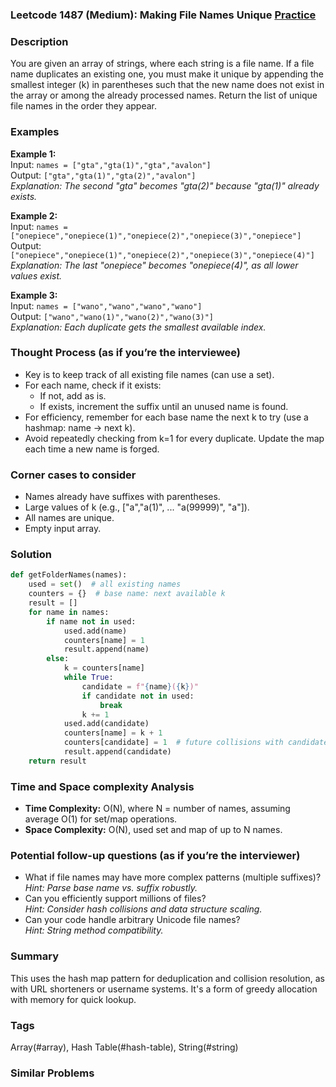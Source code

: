 ### Leetcode 1487 (Medium): Making File Names Unique [Practice](https://leetcode.com/problems/making-file-names-unique)

### Description  
You are given an array of strings, where each string is a file name. If a file name duplicates an existing one, you must make it unique by appending the smallest integer (k) in parentheses such that the new name does not exist in the array or among the already processed names. Return the list of unique file names in the order they appear.

### Examples  

**Example 1:**  
Input: `names = ["gta","gta(1)","gta","avalon"]`  
Output: `["gta","gta(1)","gta(2)","avalon"]`  
*Explanation: The second "gta" becomes "gta(2)" because "gta(1)" already exists.*

**Example 2:**  
Input: `names = ["onepiece","onepiece(1)","onepiece(2)","onepiece(3)","onepiece"]`  
Output: `["onepiece","onepiece(1)","onepiece(2)","onepiece(3)","onepiece(4)"]`  
*Explanation: The last "onepiece" becomes "onepiece(4)", as all lower values exist.*

**Example 3:**  
Input: `names = ["wano","wano","wano","wano"]`  
Output: `["wano","wano(1)","wano(2)","wano(3)"]`  
*Explanation: Each duplicate gets the smallest available index.*

### Thought Process (as if you’re the interviewee)  
- Key is to keep track of all existing file names (can use a set).
- For each name, check if it exists:
    - If not, add as is.
    - If exists, increment the suffix until an unused name is found.
- For efficiency, remember for each base name the next k to try (use a hashmap: name → next k).
- Avoid repeatedly checking from k=1 for every duplicate. Update the map each time a new name is forged.

### Corner cases to consider  
- Names already have suffixes with parentheses.
- Large values of k (e.g., ["a","a(1)", ... "a(99999)", "a"]).
- All names are unique.
- Empty input array.

### Solution

```python
def getFolderNames(names):
    used = set()  # all existing names
    counters = {}  # base name: next available k
    result = []
    for name in names:
        if name not in used:
            used.add(name)
            counters[name] = 1
            result.append(name)
        else:
            k = counters[name]
            while True:
                candidate = f"{name}({k})"
                if candidate not in used:
                    break
                k += 1
            used.add(candidate)
            counters[name] = k + 1
            counters[candidate] = 1  # future collisions with candidate
            result.append(candidate)
    return result
```

### Time and Space complexity Analysis  
- **Time Complexity:** O(N), where N = number of names, assuming average O(1) for set/map operations.
- **Space Complexity:** O(N), used set and map of up to N names.

### Potential follow-up questions (as if you’re the interviewer)  
- What if file names may have more complex patterns (multiple suffixes)?  
  *Hint: Parse base name vs. suffix robustly.*
- Can you efficiently support millions of files?  
  *Hint: Consider hash collisions and data structure scaling.*
- Can your code handle arbitrary Unicode file names?  
  *Hint: String method compatibility.*

### Summary
This uses the hash map pattern for deduplication and collision resolution, as with URL shorteners or username systems. It's a form of greedy allocation with memory for quick lookup.

### Tags
Array(#array), Hash Table(#hash-table), String(#string)

### Similar Problems
